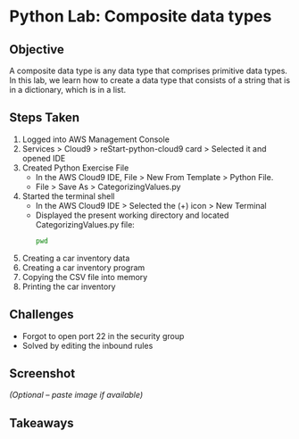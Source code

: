 # Python Lab: Composite data types

## Objective
A composite data type is any data type that comprises primitive data types. In this lab, we learn how to create a data type that consists of a string that is in a dictionary, which is in a list.

## Steps Taken
1. Logged into AWS Management Console
2. Services > Cloud9 > reStart-python-cloud9 card > Selected it and opened IDE
3. Created Python Exercise File
   - In the AWS Cloud9 IDE, File > New From Template > Python File.
   - File > Save As > CategorizingValues.py
4. Started the terminal shell
   - In the AWS Cloud9 IDE > Selected the (+) icon > New Terminal
   - Displayed the present working directory and located CategorizingValues.py file:
     ``` bash
     pwd
     ```
5. Creating a car inventory data
6. Creating a car inventory program
7. Copying the CSV file into memory
8. Printing the car inventory

## Challenges
- Forgot to open port 22 in the security group
- Solved by editing the inbound rules

## Screenshot
_(Optional – paste image if available)_

## Takeaways
